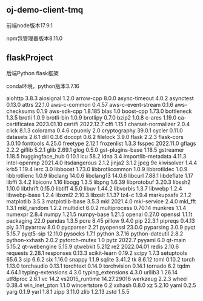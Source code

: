 
## oj-demo-client-tmq
前端node版本17.9.1

npm包管理器版本8.11.0

## flaskProject

后端Python flask框架

conda环境，python版本3.7.16

aiohttp	3.8.3
aiosignal	1.2.0
arrow-cpp	8.0.0
async-timeout	4.0.2
asynctest	0.13.0
attrs	22.1.0
aws-c-common	0.4.57
aws-c-event-stream	0.1.6
aws-checksums	0.1.9
aws-sdk-cpp	1.8.185
blas	1.0
boost-cpp	1.73.0
bottleneck	1.3.5
brotli	1.0.9
brotli-bin	1.0.9
brotlipy	0.7.0
bzip2	1.0.8
c-ares	1.19.0
ca-certificates	2023.01.10
certifi	2022.12.7
cffi	1.15.1
charset-normalizer	2.0.4
click	8.1.3
colorama	0.4.6
cpuonly	2.0
cryptography	39.0.1
cycler	0.11.0
datasets	2.6.1
dill	0.3.6
docopt	0.6.2
filelock	3.9.0
flask	2.2.3
flask-cors	3.0.10
fonttools	4.25.0
freetype	2.12.1
frozenlist	1.3.3
fsspec	2022.11.0
gflags	2.2.2
giflib	5.2.1
glib	2.69.1
glog	0.5.0
gst-plugins-base	1.18.5
gstreamer	1.18.5
huggingface_hub	0.10.1
icu	58.2
idna	3.4
importlib-metadata	4.11.3
intel-openmp	2021.4.0
itsdangerous	2.1.2
jinja2	3.1.2
jpeg	9e
kiwisolver	1.4.4
krb5	1.19.4
lerc	3.0
libboost	1.73.0
libbrotlicommon	1.0.9
libbrotlidec	1.0.9
libbrotlienc	1.0.9
libclang	14.0.6
libclang13	14.0.6
libcurl	7.88.1
libdeflate	1.17
libffi	3.4.2
libiconv	1.16
libogg	1.3.5
libpng	1.6.39
libprotobuf	3.20.3
libssh2	1.10.0
libthrift	0.15.0
libtiff	4.5.0
libuv	1.44.2
libvorbis	1.3.7
libwebp	1.2.4
libwebp-base	1.2.4
libxml2	2.10.3
libxslt	1.1.37
lz4-c	1.9.4
markupsafe	2.1.2
matplotlib	3.5.3
matplotlib-base	3.5.3
mkl	2021.4.0
mkl-service	2.4.0
mkl_fft	1.3.1
mkl_random	1.2.2
multidict	6.0.2
multiprocess	0.70.14
munkres	1.1.4
numexpr	2.8.4
numpy	1.21.5
numpy-base	1.21.5
openai	0.27.0
openssl	1.1.1t
packaging	22.0
pandas	1.3.5
pcre	8.45
pillow	9.4.0
pip	22.3.1
pipreqs	0.4.13
ply	3.11
pyarrow	8.0.0
pycparser	2.21
pyopenssl	23.0.0
pyparsing	3.0.9
pyqt	5.15.7
pyqt5-sip	12.11.0
pysocks	1.7.1
python	3.7.16
python-dateutil	2.8.2
python-xxhash	2.0.2
pytorch-mutex	1.0
pytz	2022.7
pyyaml	6.0
qt-main	5.15.2
qt-webengine	5.15.9
qtwebkit	5.212
re2	2022.04.01
redis	2.10.6
requests	2.28.1
responses	0.13.3
scikit-learn	0.19.2
scipy	1.7.3
setuptools	65.6.3
sip	6.6.2
six	1.16.0
snappy	1.1.9
sqlite	3.41.2
tk	8.6.12
toml	0.10.2
torch	1.13.0
torchaudio	0.13.1
torchtext	0.14.0
torchvision	0.14.1
tornado	6.2
tqdm	4.64.1
typing-extensions	4.3.0
typing_extensions	4.3.0
urllib3	1.26.14
utf8proc	2.6.1
vc	14.2
vs2015_runtime	14.27.29016
werkzeug	2.2.3
wheel	0.38.4
win_inet_pton	1.1.0
wincertstore	0.2
xxhash	0.8.0
xz	5.2.10
yaml	0.2.5
yarg	0.1.9
yarl	1.8.1
zipp	3.11.0
zlib	1.2.13
zstd	1.5.5	

